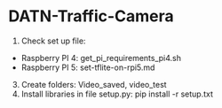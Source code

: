 # DATN-Traffic-Camera
1.  Check set up file:
-   Raspberry PI 4: get_pi_requirements_pi4.sh
-   Raspberry PI 5: set-tflite-on-rpi5.md
3.  Create folders: Video_saved, video_test
4.  Install libraries in file setup.py: pip install -r setup.txt
